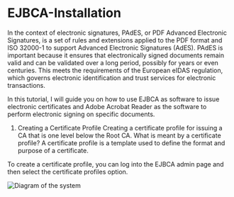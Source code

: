 # EJBCA-Installation

In the context of electronic signatures, PAdES, or PDF Advanced Electronic Signatures, is a set of rules and extensions applied to the PDF format and ISO 32000-1 to support Advanced Electronic Signatures (AdES). PAdES is important because it ensures that electronically signed documents remain valid and can be validated over a long period, possibly for years or even centuries. This meets the requirements of the European eIDAS regulation, which governs electronic identification and trust services for electronic transactions.

In this tutorial, I will guide you on how to use EJBCA as software to issue electronic certificates and Adobe Acrobat Reader as the software to perform electronic signing on specific documents.

1. Creating a Certificate Profile
Creating a certificate profile for issuing a CA that is one level below the Root CA. What is meant by a certificate profile? A certificate profile is a template used to define the format and purpose of a certificate.

To create a certificate profile, you can log into the EJBCA admin page and then select the certificate profiles option.

![Diagram of the system](https://miro.medium.com/v2/resize:fit:1400/format:webp/1*nTOnXlReNyvSxMLAIF3piw.png)

